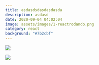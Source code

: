 ```yaml
---
title: asdasdsdasdasdasda
description: asdasd
date: 2020-09-04 04:02:04
image: assets/images/1-reactrodando.png
category: react
background: "#7b2cbf"
---
```

![](assets/images/screen-shot-2020-09-04-at-15.45.54.png)

![](assets/images/screen-shot-2020-09-04-at-15.46.02.png)